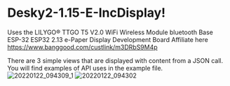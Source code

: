 # Desky2-1.15-E-IncDisplay!
Uses the LILYGO® TTGO T5 V2.0 WiFi Wireless Module bluetooth Base ESP-32 ESP32 2.13 e-Paper Display Development Board
Affiliate here https://www.banggood.com/custlink/m3DRbS9M4p


There are 3 simple views that are displayed with content from a JSON call.
You will find examples of API uses in the example file.
![20220122_094309_1](https://user-images.githubusercontent.com/845583/150631659-5e7237ec-f764-4da8-a116-e2ca4e2e50a6.gif)
![20220122_094302](https://user-images.githubusercontent.com/845583/150631666-65eaa66e-964f-4574-820f-68846134bc85.jpg)
